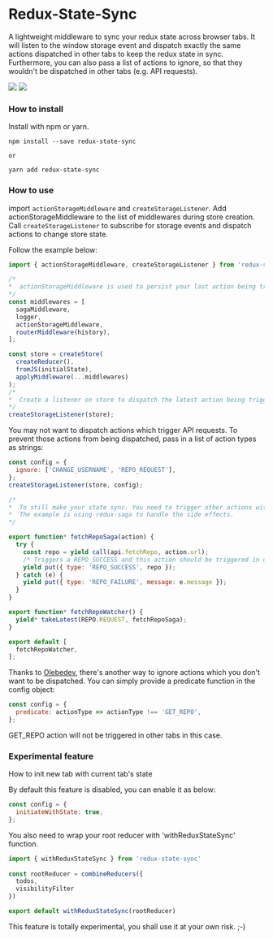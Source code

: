 # Redux-State-Sync

A lightweight middleware to sync your redux state across browser tabs. It will listen to the window storage event and dispatch exactly the same actions dispatched in other tabs to keep the redux state in sync. Furthermore, you can also pass a list of actions to ignore, so that they wouldn't be dispatched in other tabs (e.g. API requests).


[<img src="https://img.shields.io/travis/AOHUA/redux-state-sync.svg">](https://travis-ci.org/AOHUA/redux-state-sync)
[<img src="https://img.shields.io/npm/dm/redux-state-sync.svg">](https://www.npmjs.com/package/redux-state-sync)

### How to install

Install with npm or yarn.

```
npm install --save redux-state-sync

or 

yarn add redux-state-sync
```

### How to use

import `actionStorageMiddleware` and `createStorageListener`.
Add actionStorageMiddleware to the list of middlewares during store creation.
Call `createStorageListener` to subscribe for storage events and dispatch actions to change store state.

Follow the example below:

```javascript
import { actionStorageMiddleware, createStorageListener } from 'redux-state-sync';

/*
*  actionStorageMiddleware is used to persist your last action being triggered.
*/
const middlewares = [
  sagaMiddleware,
  logger,
  actionStorageMiddleware,
  routerMiddleware(history),
];

const store = createStore(
  createReducer(),
  fromJS(initialState),
  applyMiddleware(...middlewares)
);
/*
*  Create a listener on store to dispatch the latest action being triggered on other tabs.
*/
createStorageListener(store);
```

You may not want to dispatch actions which trigger API requests. To prevent those actions from being dispatched, pass in a list of action types as strings:

```javascript
const config = {
  ignore: ['CHANGE_USERNAME', 'REPO_REQUEST'],
};
createStorageListener(store, config);

/*
*  To still make your state sync. You need to trigger other actions with the data from the api request.
*  The example is using redux-saga to handle the side effects.
*/

export function* fetchRepoSaga(action) {
  try {
    const repo = yield call(api.fetchRepo, action.url);
    /* Triggers a REPO_SUCCESS and this action should be triggered in other tabs also */
    yield put({ type: 'REPO_SUCCESS', repo });
  } catch (e) {
    yield put({ type: 'REPO_FAILURE', message: e.message });
  }
}

export function* fetchRepoWatcher() {
  yield* takeLatest(REPO.REQUEST, fetchRepoSaga);
}

export default [
  fetchRepoWatcher,
];
```

Thanks to [Olebedev](https://github.com/olebedev), there's another way to ignore actions which you don't want to be dispatched. You can simply provide a predicate function in the config object:

```javascript
const config = {
  predicate: actionType => actionType !== 'GET_REPO',
};
```

GET_REPO action will not be triggered in other tabs in this case.

### Experimental feature

How to init new tab with current tab's state

By default this feature is disabled, you can enable it as below:

```javascript
const config = {
  initiateWithState: true,
};
```

You also need to wrap your root reducer with 'withReduxStateSync' function.
```javascript
import { withReduxStateSync } from 'redux-state-sync'
 
const rootReducer = combineReducers({
  todos,
  visibilityFilter
})

export default withReduxStateSync(rootReducer)
```

This feature is totally experimental, you shall use it at your own risk. ;-)
